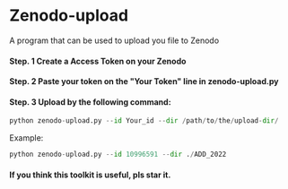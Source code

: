 # Zenodo-upload
A program that can be used to upload you file to Zenodo

#### Step. 1 Create a Access Token on your Zenodo

#### Step. 2 Paste your token on the "Your Token" line in zenodo-upload.py

#### Step. 3 Upload by the following command:

```python
python zenodo-upload.py --id Your_id --dir /path/to/the/upload-dir/
```

Example:

```python
python zenodo-upload.py --id 10996591 --dir ./ADD_2022
```

#### If you think this toolkit is useful, pls star it.
